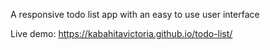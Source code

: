 A responsive todo list app with an easy to use user interface

Live demo: https://kabahitavictoria.github.io/todo-list/
